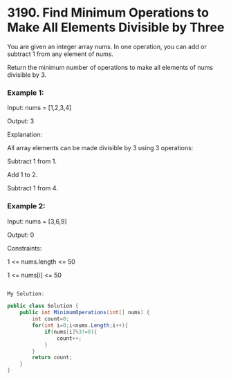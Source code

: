 # 3190. Find Minimum Operations to Make All Elements Divisible by Three
You are given an integer array nums. In one operation, you can add or subtract 1 from any element of nums.

Return the minimum number of operations to make all elements of nums divisible by 3.

 

### Example 1:

Input: nums = [1,2,3,4]

Output: 3

Explanation:

All array elements can be made divisible by 3 using 3 operations:

Subtract 1 from 1.

Add 1 to 2.

Subtract 1 from 4.
### Example 2:

Input: nums = [3,6,9]

Output: 0

 

Constraints:

1 <= nums.length <= 50

1 <= nums[i] <= 50


```csharp

My Solution:

public class Solution {
    public int MinimumOperations(int[] nums) {
        int count=0;
        for(int i=0;i<nums.Length;i++){
            if(nums[i]%3!=0){
                count++;
            }
        }
        return count;
    }
}

```
